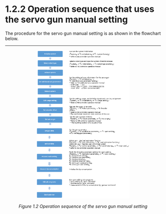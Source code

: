 ﻿# 1.2.2 Operation sequence that uses the servo gun manual setting

The procedure for the servo gun manual setting is as shown in the flowchart below.

---

<p align="center">
 <img src="../../_assets/image_46_eng.png" width="60%"></img>
 <em><p align="center">Figure 1.2 Operation sequence of the servo gun manual setting</p></em>
</p>